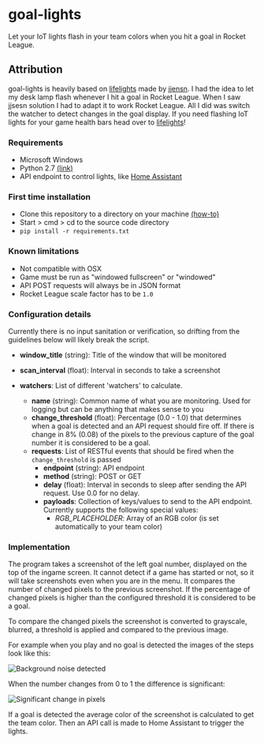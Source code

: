 # goal-lights

Let your IoT lights flash in your team colors when you hit a goal in Rocket League.

## Attribution

goal-lights is heavily based on [lifelights](https://github.com/jjensn/lifelights) made by [jjensn](https://github.com/jjensn).
I had the idea to let my desk lamp flash whenever I hit a goal in Rocket League. When I saw jjsesn solution I had to adapt it
to work Rocket League. All I did was switch the watcher to detect changes in the goal display.
If you need flashing IoT lights for your game health bars head over to [lifelights](https://github.com/jjensn/lifelights)!

### Requirements
- Microsoft Windows
- Python 2.7 [(link)](https://www.python.org/ftp/python/2.7/python-2.7.msi)
- API endpoint to control lights, like [Home Assistant](https://home-assistant.io)

### First time installation
- Clone this repository to a directory on your machine [(how-to)](https://help.github.com/desktop/guides/contributing/cloning-a-repository-from-github-to-github-desktop/)
- Start > cmd > cd to the source code directory
- ```pip install -r requirements.txt```

### Known limitations
- Not compatible with OSX
- Game must be run as "windowed fullscreen" or "windowed"
- API POST requests will always be in JSON format
- Rocket League scale factor has to be `1.0`

### Configuration details
Currently there is no input sanitation or verification, so drifting from the guidelines below will likely break the script.

- **window_title** (string): Title of the window that will be monitored
- **scan_interval** (float): Interval in seconds to take a screenshot

- **watchers**: List of different 'watchers' to calculate.
  - **name** (string): Common name of what you are monitoring. Used for logging but can be anything that makes sense to you
  - **change_threshold** (float): Percentage (0.0 - 1.0) that determines when a goal is detected and an API request should fire off. If there is change in 8% (0.08) of the pixels to the previous capture of the goal number it is considered to be a goal.
  - **requests**: List of RESTful events that should be fired when the ```change_threshold``` is passed
    - **endpoint** (string): API endpoint
    - **method** (string): POST or GET
    - **delay** (float): Interval in seconds to sleep after sending the API request. Use 0.0 for no delay.
    - **payloads**: Collection of keys/values to send to the API endpoint. Currently supports the following special values:
      - *RGB_PLACEHOLDER*: Array of an RGB color (is set automatically to your team color)

### Implementation

The program takes a screenshot of the left goal number, displayed on the top of the ingame screen. It cannot detect
if a game has started or not, so it will take screenshots even when you are in the menu. It compares the number of
changed pixels to the previous screenshot. If the percentage of changed pixels is higher than the configured threshold
it is considered to be a goal.

To compare the changed pixels the screenshot is converted to grayscale, blurred, a threshold is applied and compared to the previous image.

For example when you play and no goal is detected the images of the steps look like this:

![Background noise detected](http://i.imgur.com/nlST3y3.png)

When the number changes from 0 to 1 the difference is significant:

![Significant change in pixels](http://i.imgur.com/dMu8Taa.png)

If a goal is detected the average color of the screenshot is calculated to get the team color. Then an API call is made to
Home Assistant to trigger the lights.
